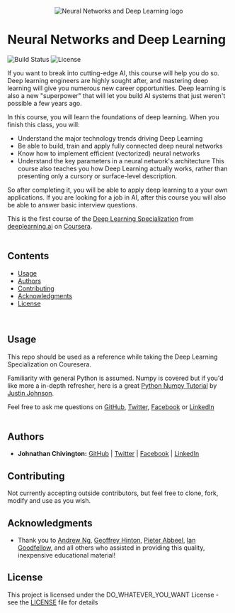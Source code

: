 <p align="center">
  <img src='https://github.com/chivingtoninc/Coursera-Deep-Learning/blob/master/imgs/Neural-Networks-and-Deep-Learning.png' alt='Neural Networks and Deep Learning logo' />
</p>

# Neural Networks and Deep Learning
![Build Status](https://img.shields.io/badge/build-Stable-green.svg)
![License](https://img.shields.io/badge/license-DO_WHATEVER_YOU_WANT-green.svg)

If you want to break into cutting-edge AI, this course will help you do so. Deep learning engineers are highly sought after, and mastering deep learning will give you numerous new career opportunities. Deep learning is also a new "superpower" that will let you build AI systems that just weren't possible a few years ago.

In this course, you will learn the foundations of deep learning. When you finish this class, you will:
 - Understand the major technology trends driving Deep Learning
 - Be able to build, train and apply fully connected deep neural networks
 - Know how to implement efficient (vectorized) neural networks
 - Understand the key parameters in a neural network's architecture This course also teaches you how Deep Learning actually works, rather than presenting only a cursory or surface-level description.

So after completing it, you will be able to apply deep learning to a your own applications. If you are looking for a job in AI, after this course you will also be able to answer basic interview questions.

This is the first course of the [Deep Learning Specialization](https://www.coursera.org/specializations/deep-learning) from [deeplearning.ai](https://www.deeplearning.ai/) on [Coursera](https://www.coursera.org/).
<br/><br/>

## Contents
* [Usage](https://github.com/chivingtoninc/Coursera-Deep-Learning/tree/master/1-Neural-Networks-and-Deep-Learning#usage)
* [Authors](https://github.com/chivingtoninc/Coursera-Deep-Learning/tree/master/1-Neural-Networks-and-Deep-Learning#authors)
* [Contributing](https://github.com/chivingtoninc/Coursera-Deep-Learning/tree/master/1-Neural-Networks-and-Deep-Learning#contributing)
* [Acknowledgments](https://github.com/chivingtoninc/Coursera-Deep-Learning/tree/master/1-Neural-Networks-and-Deep-Learning#acknowledgments)
* [License](https://github.com/chivingtoninc/Coursera-Deep-Learning/tree/master/1-Neural-Networks-and-Deep-Learning#license)
<br/>

## Usage
This repo should be used as a reference while taking the Deep Learning Specialization on Couresera.

Familiarity with general Python is assumed. Numpy is covered but if you'd like more a in-depth refresher, here is a great [Python Numpy Tutorial](http://cs231n.github.io/python-numpy-tutorial/) by [Justin Johnson](https://cs.stanford.edu/people/jcjohns/).

Feel free to ask me questions on [GitHub](https://github.com/chivingtoninc), [Twitter](https://twitter.com/chivingtoninc), [Facebook](https://facebook.com/chivingtoninc) or [LinkedIn](https://www.linkedin.com/in/johnathan-chivington/)
<br/><br/>


## Authors
* **Johnathan Chivington:** [GitHub](https://github.com/chivingtoninc) | [Twitter](https://twitter.com/chivingtoninc) | [Facebook](https://facebook.com/chivingtoninc) | [LinkedIn](https://www.linkedin.com/in/johnathan-chivington/)

## Contributing
Not currently accepting outside contributors, but feel free to clone, fork, modify and use as you wish.

## Acknowledgments
   * Thank you to [Andrew Ng](http://vision.stanford.edu/feifeili/), [Geoffrey Hinton](https://ai.google/research/people/GeoffreyHinton), [Pieter Abbeel](https://people.eecs.berkeley.edu/~pabbeel/), [Ian Goodfellow](https://twitter.com/goodfellow_ian), and all others who assisted in providing this quality, inexpensive educational material!

## License
This project is licensed under the DO_WHATEVER_YOU_WANT License - see the [LICENSE](https://github.com/chivingtoninc/Coursera-Deep-Learning/blob/master/LICENSE) file for details
<br/><br/>
